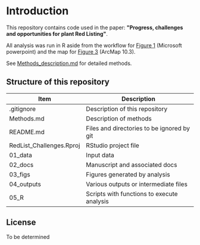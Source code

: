 Introduction
============

This repository contains code used in the paper: **"Progress, challenges
and opportunities for plant Red Listing"**.

All analysis was run in R aside from the workflow for [Figure
1](https://github.com/stevenpbachman/RedList_Challenges/blob/master/03_figs/fig_1.jpg)
(Microsoft powerpoint) and the map for [Figure
3](https://github.com/stevenpbachman/RedList_Challenges/blob/master/03_figs/fig_3.jpg)
(ArcMap 10.3).

See
[Methods\_description.md](https://github.com/stevenpbachman/RedList_Challenges/blob/master/Methods.md)
for detailed methods.

Structure of this repository
----------------------------

<table>
<thead>
<tr class="header">
<th>Item</th>
<th>Description</th>
</tr>
</thead>
<tbody>
<tr class="odd">
<td>.gitignore</td>
<td>Description of this repository</td>
</tr>
<tr class="even">
<td>Methods.md</td>
<td>Description of methods</td>
</tr>
<tr class="odd">
<td>README.md</td>
<td>Files and directories to be ignored by git</td>
</tr>
<tr class="even">
<td>RedList_Challenges.Rproj</td>
<td>RStudio project file</td>
</tr>
<tr class="odd">
<td>01_data</td>
<td>Input data</td>
</tr>
<tr class="even">
<td>02_docs</td>
<td>Manuscript and associated docs</td>
</tr>
<tr class="odd">
<td>03_figs</td>
<td>Figures generated by analysis</td>
</tr>
<tr class="even">
<td>04_outputs</td>
<td>Various outputs or intermediate files</td>
</tr>
<tr class="odd">
<td>05_R</td>
<td>Scripts with functions to execute analysis</td>
</tr>
</tbody>
</table>

License
-------

To be determined
